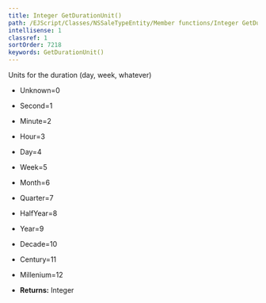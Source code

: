 ```yaml
---
title: Integer GetDurationUnit()
path: /EJScript/Classes/NSSaleTypeEntity/Member functions/Integer GetDurationUnit()
intellisense: 1
classref: 1
sortOrder: 7218
keywords: GetDurationUnit()
---
```


Units for the duration (day, week, whatever)

* Unknown=0
* Second=1
* Minute=2
* Hour=3
* Day=4
* Week=5
* Month=6
* Quarter=7
* HalfYear=8
* Year=9
* Decade=10
* Century=11
* Millenium=12

* **Returns:** Integer
